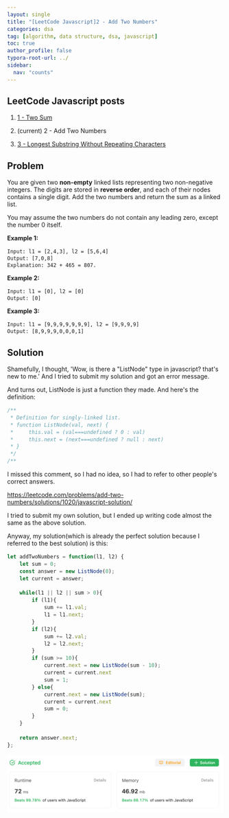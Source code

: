 ```yaml
---
layout: single
title: "[LeetCode Javascript]2 - Add Two Numbers"
categories: dsa
tag: [algorithm, data structure, dsa, javascript]
toc: true
author_profile: false
typora-root-url: ../
sidebar:
  nav: "counts"
---
```


<nav class="cods"><h2>LeetCode Javascript posts</h2><ol><li><a href="/dsa/LeetCode_Javascript~1_-_Two_Sum">1 - Two Sum</a></li><li><p>(current) 2 - Add Two Numbers</p></li><li><a href="/dsa/LeetCode_Javascript~3_-_Longest_Substring_Without_Repeating_Characters">3 - Longest Substring Without Repeating Characters</a></li></ol></nav>

## Problem

You are given two **non-empty** linked lists representing two non-negative integers. The digits are stored in **reverse order**, and each of their nodes contains a single digit. Add the two numbers and return the sum as a linked list.

You may assume the two numbers do not contain any leading zero, except the number 0 itself.

**Example 1:**

```
Input: l1 = [2,4,3], l2 = [5,6,4]
Output: [7,0,8]
Explanation: 342 + 465 = 807.
```

**Example 2:**

```
Input: l1 = [0], l2 = [0]
Output: [0]
```

**Example 3:**

```
Input: l1 = [9,9,9,9,9,9,9], l2 = [9,9,9,9]
Output: [8,9,9,9,0,0,0,1]
```



## Solution

Shamefully, I thought, 'Wow, is there a "ListNode" type in javascript? that's new to me.'
And I tried to submit my solution and got an error message.

And turns out, ListNode is just a function they made. And here's the definition:

```javascript
/**
 * Definition for singly-linked list.
 * function ListNode(val, next) {
 *     this.val = (val===undefined ? 0 : val)
 *     this.next = (next===undefined ? null : next)
 * }
 */
/**
```

I missed this comment, so I had no idea, so I had to refer to other people's correct answers.

https://leetcode.com/problems/add-two-numbers/solutions/1020/javascript-solution/

I tried to submit my own solution, but I ended up writing code almost the same as the above solution.

Anyway, my solution(which is already the perfect solution because I referred to the best solution) is this:

```javascript
let addTwoNumbers = function(l1, l2) {
    let sum = 0;
    const answer = new ListNode(0);
    let current = answer;

    while(l1 || l2 || sum > 0){
        if (l1){
            sum += l1.val;
            l1 = l1.next;
        }
        if (l2){
            sum += l2.val;
            l2 = l2.next;
        }
        if (sum >= 10){
            current.next = new ListNode(sum - 10);
            current = current.next
            sum = 1;
        } else{
            current.next = new ListNode(sum);
            current = current.next
            sum = 0;
        }
    }

    return answer.next;
};
```

![image-20230731205751610](/images/typora/image-20230731205751610.png)

